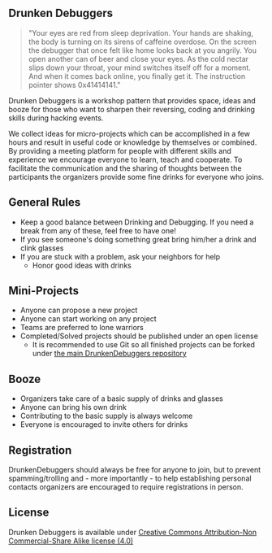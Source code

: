 Drunken Debuggers
-----------------

>"Your eyes are red from sleep deprivation. 
Your hands are shaking, the body is turning on its sirens of caffeine overdose. 
On the screen the debugger that once felt like home looks back at you angrily.
You open another can of beer and close your eyes.
As the cold nectar slips down your throat, your mind switches itself off for a moment.
And when it comes back online, you finally get it.
The instruction pointer shows 0x41414141."

Drunken Debuggers is a workshop pattern that provides space, ideas and booze for those who want to sharpen their reversing, coding and drinking skills during hacking events.

We collect ideas for micro-projects which can be accomplished in a few hours and result in useful code or knowledge by themselves or combined. By providing a meeting platform for people with different skills and experience we encourage everyone to learn, teach and cooperate. To facilitate the communication and the sharing of thoughts between the participants the organizers provide some fine drinks for everyone who joins. 

General Rules
-------------

* Keep a good balance between Drinking and Debugging. If you need a break from any of these, feel free to have one!
* If you see someone's doing something great bring him/her a drink and clink glasses
* If you are stuck with a problem, ask your neighbors for help
  * Honor good ideas with drinks

Mini-Projects
-------------

* Anyone can propose a new project
* Anyone can start working on any project
* Teams are preferred to lone warriors
* Completed/Solved projects should be published under an open license
  * It is recommended to use Git so all finished projects can be forked under [the main DrunkenDebuggers repository](https://github.com/DrunkenDebuggers/)

Booze
-----

* Organizers take care of a basic supply of drinks and glasses
* Anyone can bring his own drink
* Contributing to the basic supply is always welcome
* Everyone is encouraged to invite others for drinks

Registration
------------

DrunkenDebuggers should always be free for anyone to join, but to prevent spamming/trolling and - more importantly - to help establishing personal contacts organizers are encouraged to require registrations in person.

License
-------

Drunken Debuggers is available under [Creative Commons Attribution-Non Commercial-Share Alike license (4.0)](https://creativecommons.org/licenses/by-nc-sa/4.0/legalcode)

